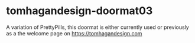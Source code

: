 # tomhagandesign-doormat03

A variation of PrettyPills, this doormat is either currently used or previously as a the welcome page on https://tomhagandesign.com
